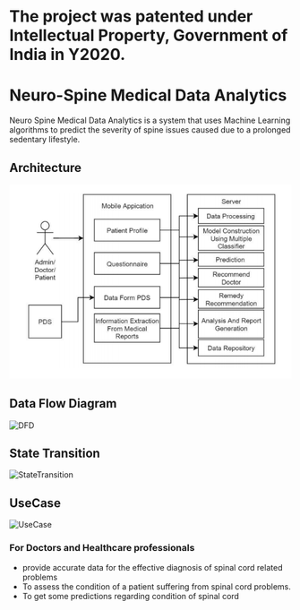 # The project was patented under Intellectual Property, Government of India in Y2020.

# Neuro-Spine Medical Data Analytics
Neuro Spine Medical Data Analytics is a system that uses Machine Learning algorithms to predict the severity of spine issues caused due to a prolonged sedentary lifestyle.

## Architecture

![Architecture](/Diagrams/Architecture.PNG)

## Data Flow Diagram 

![DFD](/Diagrams/DFD.jpeg)

## State Transition 

![StateTransition](/Diagrams/StateTransition.jpeg)

## UseCase

![UseCase](/Diagrams/UseCase.jpeg)

### For Doctors and Healthcare professionals
* provide accurate data for the effective diagnosis of spinal cord related problems
* To assess the condition of a patient suffering from spinal cord problems.
* To get some predictions regarding condition of  spinal cord
